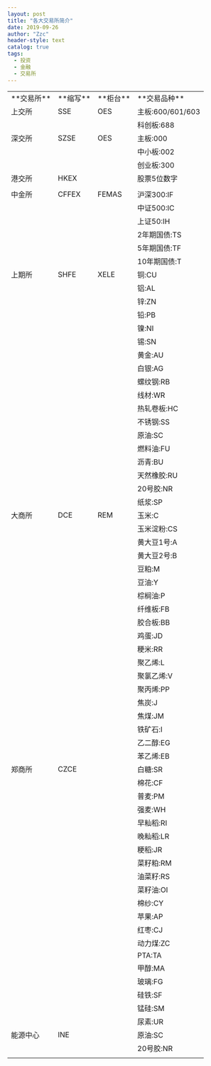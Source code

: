 ```yaml
---
layout: post
title: "各大交易所简介"
date: 2019-09-26
author: "Zzc"
header-style: text
catalog: true
tags:
  - 投资
  - 金融
  - 交易所
---
```


<table>
   <tr>
      <td>**交易所**</td>
      <td>**缩写**</td>
      <td>**柜台**</td>
      <td>**交易品种**</td>
   </tr>
   <tr>
      <td>上交所</td>
      <td>SSE</td>
      <td>OES</td>
      <td>主板:600/601/603</td>
   </tr>
   <tr>
      <td></td>
      <td></td>
      <td></td>
      <td>科创板:688</td>
   </tr>
   <tr>
      <td>深交所</td>
      <td>SZSE</td>
      <td>OES  </td>
      <td>主板:000</td>
   </tr>
   <tr>
      <td></td>
      <td></td>
      <td></td>
      <td>中小板:002</td>
   </tr>
   <tr>
      <td></td>
      <td></td>
      <td></td>
      <td>创业板:300</td>
   </tr>
   <tr>
      <td>港交所</td>
      <td>HKEX</td>
      <td></td>
      <td>股票5位数字</td>
   </tr>
   <tr>
      <td></td>
      <td></td>
      <td></td>
      <td></td>
   </tr>
   <tr>
      <td>中金所</td>
      <td>CFFEX</td>
      <td>FEMAS</td>
      <td>沪深300:IF</td>
   </tr>
   <tr>
      <td></td>
      <td></td>
      <td></td>
      <td>中证500:IC</td>
   </tr>
   <tr>
      <td></td>
      <td></td>
      <td></td>
      <td>上证50:IH</td>
   </tr>
   <tr>
      <td></td>
      <td></td>
      <td></td>
      <td>2年期国债:TS</td>
   </tr>
   <tr>
      <td></td>
      <td></td>
      <td></td>
      <td>5年期国债:TF</td>
   </tr>
   <tr>
      <td></td>
      <td></td>
      <td></td>
      <td>10年期国债:T</td>
   </tr>
   <tr>
      <td>上期所</td>
      <td>SHFE</td>
      <td>XELE</td>
      <td>铜:CU</td>
   </tr>
   <tr>
      <td></td>
      <td></td>
      <td></td>
      <td>铝:AL</td>
   </tr>
   <tr>
      <td></td>
      <td></td>
      <td></td>
      <td>锌:ZN</td>
   </tr>
   <tr>
      <td></td>
      <td></td>
      <td></td>
      <td>铅:PB</td>
   </tr>
   <tr>
      <td></td>
      <td></td>
      <td></td>
      <td>镍:NI</td>
   </tr>
   <tr>
      <td></td>
      <td></td>
      <td></td>
      <td>锡:SN</td>
   </tr>
   <tr>
      <td></td>
      <td></td>
      <td></td>
      <td>黄金:AU</td>
   </tr>
   <tr>
      <td></td>
      <td></td>
      <td></td>
      <td>白银:AG</td>
   </tr>
   <tr>
      <td></td>
      <td></td>
      <td></td>
      <td>螺纹钢:RB</td>
   </tr>
   <tr>
      <td></td>
      <td></td>
      <td></td>
      <td>线材:WR</td>
   </tr>
   <tr>
      <td></td>
      <td></td>
      <td></td>
      <td>热轧卷板:HC</td>
   </tr>
   <tr>
      <td></td>
      <td></td>
      <td></td>
      <td>不锈钢:SS</td>
   </tr>
   <tr>
      <td></td>
      <td></td>
      <td></td>
      <td>原油:SC</td>
   </tr>
   <tr>
      <td></td>
      <td></td>
      <td></td>
      <td>燃料油:FU</td>
   </tr>
   <tr>
      <td></td>
      <td></td>
      <td></td>
      <td>沥青:BU</td>
   </tr>
   <tr>
      <td></td>
      <td></td>
      <td></td>
      <td>天然橡胶:RU</td>
   </tr>
   <tr>
      <td></td>
      <td></td>
      <td></td>
      <td>20号胶:NR</td>
   </tr>
   <tr>
      <td></td>
      <td></td>
      <td></td>
      <td>纸浆:SP</td>
   </tr>
   <tr>
      <td>大商所</td>
      <td>DCE</td>
      <td>REM</td>
      <td>玉米:C</td>
   </tr>
   <tr>
      <td></td>
      <td></td>
      <td></td>
      <td>玉米淀粉:CS</td>
   </tr>
   <tr>
      <td></td>
      <td></td>
      <td></td>
      <td>黄大豆1号:A</td>
   </tr>
   <tr>
      <td></td>
      <td></td>
      <td></td>
      <td>黄大豆2号:B</td>
   </tr>
   <tr>
      <td></td>
      <td></td>
      <td></td>
      <td>豆粕:M</td>
   </tr>
   <tr>
      <td></td>
      <td></td>
      <td></td>
      <td>豆油:Y</td>
   </tr>
   <tr>
      <td></td>
      <td></td>
      <td></td>
      <td>棕榈油:P</td>
   </tr>
   <tr>
      <td></td>
      <td></td>
      <td></td>
      <td>纤维板:FB</td>
   </tr>
   <tr>
      <td></td>
      <td></td>
      <td></td>
      <td>胶合板:BB</td>
   </tr>
   <tr>
      <td></td>
      <td></td>
      <td></td>
      <td>鸡蛋:JD</td>
   </tr>
   <tr>
      <td></td>
      <td></td>
      <td></td>
      <td>粳米:RR</td>
   </tr>
   <tr>
      <td></td>
      <td></td>
      <td></td>
      <td>聚乙烯:L</td>
   </tr>
   <tr>
      <td></td>
      <td></td>
      <td></td>
      <td>聚氯乙烯:V</td>
   </tr>
   <tr>
      <td></td>
      <td></td>
      <td></td>
      <td>聚丙烯:PP</td>
   </tr>
   <tr>
      <td></td>
      <td></td>
      <td></td>
      <td>焦炭:J</td>
   </tr>
   <tr>
      <td></td>
      <td></td>
      <td></td>
      <td>焦煤:JM</td>
   </tr>
   <tr>
      <td></td>
      <td></td>
      <td></td>
      <td>铁矿石:I</td>
   </tr>
   <tr>
      <td></td>
      <td></td>
      <td></td>
      <td>乙二醇:EG</td>
   </tr>
   <tr>
      <td></td>
      <td></td>
      <td></td>
      <td>苯乙烯:EB</td>
   </tr>
   <tr>
      <td>郑商所</td>
      <td>CZCE</td>
      <td></td>
      <td>白糖:SR</td>
   </tr>
   <tr>
      <td></td>
      <td></td>
      <td></td>
      <td>棉花:CF</td>
   </tr>
   <tr>
      <td></td>
      <td></td>
      <td></td>
      <td>普麦:PM</td>
   </tr>
   <tr>
      <td></td>
      <td></td>
      <td></td>
      <td>强麦:WH</td>
   </tr>
   <tr>
      <td></td>
      <td></td>
      <td></td>
      <td>早籼稻:RI</td>
   </tr>
   <tr>
      <td></td>
      <td></td>
      <td></td>
      <td>晚籼稻:LR</td>
   </tr>
   <tr>
      <td></td>
      <td></td>
      <td></td>
      <td>粳稻:JR</td>
   </tr>
   <tr>
      <td></td>
      <td></td>
      <td></td>
      <td>菜籽粕:RM</td>
   </tr>
   <tr>
      <td></td>
      <td></td>
      <td></td>
      <td>油菜籽:RS</td>
   </tr>
   <tr>
      <td></td>
      <td></td>
      <td></td>
      <td>菜籽油:OI</td>
   </tr>
   <tr>
      <td></td>
      <td></td>
      <td></td>
      <td>棉纱:CY</td>
   </tr>
   <tr>
      <td></td>
      <td></td>
      <td></td>
      <td>苹果:AP</td>
   </tr>
   <tr>
      <td></td>
      <td></td>
      <td></td>
      <td>红枣:CJ</td>
   </tr>
   <tr>
      <td></td>
      <td></td>
      <td></td>
      <td>动力煤:ZC</td>
   </tr>
   <tr>
      <td></td>
      <td></td>
      <td></td>
      <td>PTA:TA</td>
   </tr>
   <tr>
      <td></td>
      <td></td>
      <td></td>
      <td>甲醇:MA</td>
   </tr>
   <tr>
      <td></td>
      <td></td>
      <td></td>
      <td>玻璃:FG</td>
   </tr>
   <tr>
      <td></td>
      <td></td>
      <td></td>
      <td>硅铁:SF</td>
   </tr>
   <tr>
      <td></td>
      <td></td>
      <td></td>
      <td>锰硅:SM</td>
   </tr>
   <tr>
      <td></td>
      <td></td>
      <td></td>
      <td>尿素:UR</td>
   </tr>
   <tr>
      <td>能源中心</td>
      <td>INE</td>
      <td></td>
      <td>原油:SC</td>
   </tr>
   <tr>
      <td></td>
      <td></td>
      <td></td>
      <td>20号胶:NR</td>
   </tr>
   <tr>
      <td></td>
   </tr>
</table>
